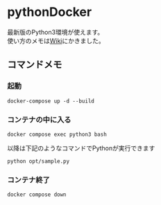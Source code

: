 # pythonDocker

最新版のPython3環境が使えます。  
使い方のメモは[Wiki](https://github.com/t-sakurai816/pythonDocker.wiki.git)にかきました。

## コマンドメモ

### 起動

```
docker-compose up -d --build
```

### コンテナの中に入る

```
docker compose exec python3 bash
```

以降は下記のようなコマンドでPythonが実行できます

```
python opt/sample.py
```

### コンテナ終了

```
docker compose down
```
